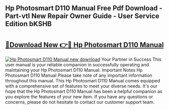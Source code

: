 ## Hp Photosmart D110 Manual Free Pdf Download - Part-vtI New Repair Owner Guide - User Service Edition bKSHB

# <h2><a href="http://bc34922.oget.top/?id=Hp+Photosmart+D110+Manual">🔗Download New 👉🔴 Hp Photosmart D110 Manual</a></h2>

[![Hp Photosmart D110 Manual new download](https://i.imgur.com/5g1atiW.png)](http://bc34922.oget.top/?id=Hp+Photosmart+D110+Manual)
Your Partner in Success This user manual is your reliable companion in successfully operating and maintaining your Hp Photosmart D110 Manual. Important Notes Hp Photosmart D110 Manual Please take note of any important information throughout this manual. This Hp Photosmart D110 Manual comes equipped with a comprehensive set of features to meet your diverse needs. It's our hope that the Hp Photosmart D110 Manual has been a helpful companion as you explore the features of your new item. If you have any questions or concerns, please do not hesitate to contact our customer support team.
